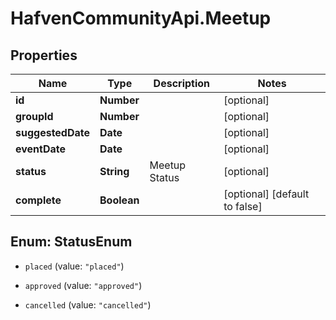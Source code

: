 # HafvenCommunityApi.Meetup

## Properties
Name | Type | Description | Notes
------------ | ------------- | ------------- | -------------
**id** | **Number** |  | [optional] 
**groupId** | **Number** |  | [optional] 
**suggestedDate** | **Date** |  | [optional] 
**eventDate** | **Date** |  | [optional] 
**status** | **String** | Meetup Status | [optional] 
**complete** | **Boolean** |  | [optional] [default to false]


<a name="StatusEnum"></a>
## Enum: StatusEnum


* `placed` (value: `"placed"`)

* `approved` (value: `"approved"`)

* `cancelled` (value: `"cancelled"`)




